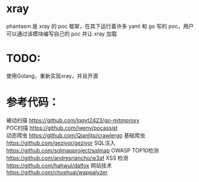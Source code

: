 # xray
phantasm 是 xray 的 poc 框架，在其下运行着许多 yaml 和 go 写的 poc，用户可以通过该模块编写自己的 poc 并让 xray 加载


# TODO:
使用Golang，重新实现xray，并且开源


# 参考代码：
被动扫描 https://github.com/lqqyt2423/go-mitmproxy  
POC扫描  https://github.com/jweny/pocassist  
动态爬虫 https://github.com/Qianlitp/crawlergo
基础爬虫 https://github.com/geziyor/geziyor
SQL注入 https://github.com/sqlmapproject/sqlmap
OWASP TOP10检测 https://github.com/andresriancho/w3af
XSS 检测 https://github.com/hahwul/dalfox
网站技术  https://github.com/chushuai/wappalyzer
